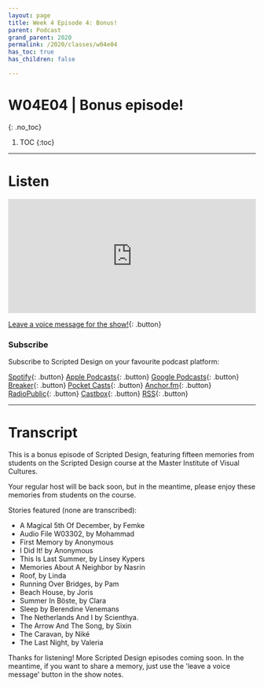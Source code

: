 ```yaml
---
layout: page
title: Week 4 Episode 4: Bonus!
parent: Podcast
grand_parent: 2020
permalink: /2020/classes/w04e04
has_toc: true
has_children: false

---
```


# W04E04 | Bonus episode!
{: .no_toc}

1. TOC
{:toc}


---

# Listen

<iframe src="https://open.spotify.com/embed-podcast/episode/14zN7fg8Z0uHP1CY2DnE8f" width="100%" height="232" frameborder="0" allowtransparency="true" allow="encrypted-media"></iframe>

<br>

[Leave a voice message for the show!](https://anchor.fm/scripteddesign/message){: .button}

### Subscribe

Subscribe to Scripted Design on your favourite podcast platform:

[Spotify](https://open.spotify.com/show/3sYD3KyPJXnIHUY2m2uFcy){: .button} [Apple Podcasts](https://podcasts.apple.com/nl/podcast/scripted-design/id1533696064?l=en){: .button} [Google Podcasts](https://www.google.com/podcasts?feed=aHR0cHM6Ly9hbmNob3IuZm0vcy8zN2QzMjZjNC9wb2RjYXN0L3Jzcw==){: .button} [Breaker](https://breaker.audio/scripted-design){: .button} [Pocket Casts](https://pca.st/h40ivs5f){: .button} [Anchor.fm](https://anchor.fm/scripteddesign){: .button} [RadioPublic](https://radiopublic.com/scripted-design-WaxpdP){: .button} [Castbox](https://castbox.fm/channel/Scripted-Design-id3371338){: .button} [RSS](https://anchor.fm/s/37d326c4/podcast/rss){: .button}

---

# Transcript

This is a bonus episode of Scripted Design, featuring fifteen memories from students on the Scripted Design course at the Master Institute of Visual Cultures.

Your regular host will be back soon, but in the meantime, please enjoy these memories from students on the course.

Stories featured (none are transcribed):

- A Magical 5th Of December, by Femke
- Audio File W03302, by Mohammad
- First Memory by Anonymous
- I Did It! by Anonymous
- This Is Last Summer, by Linsey Kypers
- Memories About A Neighbor by Nasrin
- Roof, by Linda
- Running Over Bridges, by Pam
- Beach House, by Joris
- Summer In Böste, by Clara
- Sleep by Berendine Venemans
- The Netherlands And I by Scienthya.
- The Arrow And The Song, by Sixin
- The Caravan, by Niké
- The Last Night, by Valeria

Thanks for listening! More Scripted Design episodes coming soon. In the meantime, if you want to share a memory, just use the 'leave a voice message' button in the show notes.
